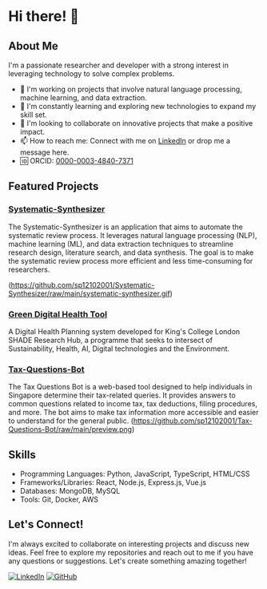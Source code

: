 # Hi there! 👋

## About Me

I'm a passionate researcher and developer with a strong interest in leveraging technology to solve complex problems. 

- 🔭 I'm working on projects that involve natural language processing, machine learning, and data extraction.
- 🌱 I'm constantly learning and exploring new technologies to expand my skill set.
- 👯 I'm looking to collaborate on innovative projects that make a positive impact.
- 📫 How to reach me: Connect with me on [LinkedIn](https://www.linkedin.com/in/) or drop me a message here.
- 🆔 ORCID: [0000-0003-4840-7371](https://orcid.org/0000-0003-4840-7371)

## Featured Projects


### [Systematic-Synthesizer](https://github.com/sp12102001/Systematic-Synthesizer)

The Systematic-Synthesizer is an application that aims to automate the systematic review process. It leverages natural language processing (NLP), machine learning (ML), and data extraction techniques to streamline research design, literature search, and data synthesis. The goal is to make the systematic review process more efficient and less time-consuming for researchers.

(https://github.com/sp12102001/Systematic-Synthesizer/raw/main/systematic-synthesizer.gif)


### [Green Digital Health Tool](https://shaderesearch.netlify.app)
A Digital Health Planning system developed for King's College London SHADE Research Hub, a programme that seeks to intersect of Sustainability, Health, AI, Digital technologies and the Environment. 

### [Tax-Questions-Bot](https://github.com/sp12102001/Tax-Questions-Bot)

The Tax Questions Bot is a web-based tool designed to help individuals in Singapore determine their tax-related queries. It provides answers to common questions related to income tax, tax deductions, filing procedures, and more. The bot aims to make tax information more accessible and easier to understand for the general public.
(https://github.com/sp12102001/Tax-Questions-Bot/raw/main/preview.png)

## Skills

- Programming Languages: Python, JavaScript, TypeScript, HTML/CSS
- Frameworks/Libraries: React, Node.js, Express.js, Vue.js
- Databases: MongoDB, MySQL
- Tools: Git, Docker, AWS

## Let's Connect!

I'm always excited to collaborate on interesting projects and discuss new ideas. Feel free to explore my repositories and reach out to me if you have any questions or suggestions. Let's create something amazing together!

[![LinkedIn](https://img.shields.io/badge/LinkedIn-Connect-blue?style=flat-square&logo=linkedin)](https://www.linkedin.com/in/sanjana-sp)
[![GitHub](https://img.shields.io/badge/GitHub-Follow-black?style=flat-square&logo=github)](https://github.com/sp12102001)
